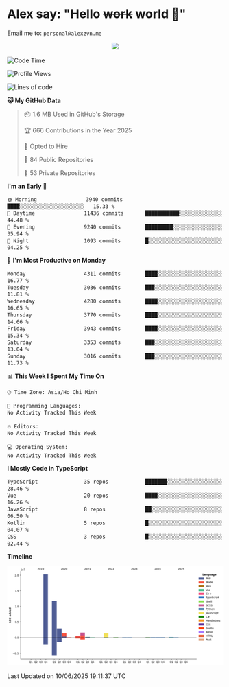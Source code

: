 # Alex say: "Hello ~~work~~ world 🐾"
Email me to: `personal@alexzvn.me`


<p align=center>
  <a href="https://skillicons.dev">
    <img src="https://skillicons.dev/icons?i=ts,js,php,nodejs,bun,vue,nuxt,react,svelte,tauri,laravel,rust,mongodb,docker,electron,redis,rabbitmq,tailwind,git,cloudflare,elysia,mysql,nginx,rollupjs,sentry,ubuntu,yarn,html,css,vite" />
  </a>
</p>

<!--START_SECTION:waka-->
![Code Time](http://img.shields.io/badge/Code%20Time-1%2C066%20hrs%2055%20mins-blue)

![Profile Views](http://img.shields.io/badge/Profile%20Views-0-blue)

![Lines of code](https://img.shields.io/badge/From%20Hello%20World%20I%27ve%20Written-40.8%20million%20lines%20of%20code-blue)

**🐱 My GitHub Data** 

> 📦 1.6 MB Used in GitHub's Storage 
 > 
> 🏆 666 Contributions in the Year 2025
 > 
> 💼 Opted to Hire
 > 
> 📜 84 Public Repositories 
 > 
> 🔑 53 Private Repositories 
 > 
**I'm an Early 🐤** 

```text
🌞 Morning                3940 commits        ████░░░░░░░░░░░░░░░░░░░░░   15.33 % 
🌆 Daytime                11436 commits       ███████████░░░░░░░░░░░░░░   44.48 % 
🌃 Evening                9240 commits        █████████░░░░░░░░░░░░░░░░   35.94 % 
🌙 Night                  1093 commits        █░░░░░░░░░░░░░░░░░░░░░░░░   04.25 % 
```
📅 **I'm Most Productive on Monday** 

```text
Monday                   4311 commits        ████░░░░░░░░░░░░░░░░░░░░░   16.77 % 
Tuesday                  3036 commits        ███░░░░░░░░░░░░░░░░░░░░░░   11.81 % 
Wednesday                4280 commits        ████░░░░░░░░░░░░░░░░░░░░░   16.65 % 
Thursday                 3770 commits        ████░░░░░░░░░░░░░░░░░░░░░   14.66 % 
Friday                   3943 commits        ████░░░░░░░░░░░░░░░░░░░░░   15.34 % 
Saturday                 3353 commits        ███░░░░░░░░░░░░░░░░░░░░░░   13.04 % 
Sunday                   3016 commits        ███░░░░░░░░░░░░░░░░░░░░░░   11.73 % 
```


📊 **This Week I Spent My Time On** 

```text
🕑︎ Time Zone: Asia/Ho_Chi_Minh

💬 Programming Languages: 
No Activity Tracked This Week

🔥 Editors: 
No Activity Tracked This Week

💻 Operating System: 
No Activity Tracked This Week
```

**I Mostly Code in TypeScript** 

```text
TypeScript               35 repos            ███████░░░░░░░░░░░░░░░░░░   28.46 % 
Vue                      20 repos            ████░░░░░░░░░░░░░░░░░░░░░   16.26 % 
JavaScript               8 repos             ██░░░░░░░░░░░░░░░░░░░░░░░   06.50 % 
Kotlin                   5 repos             █░░░░░░░░░░░░░░░░░░░░░░░░   04.07 % 
CSS                      3 repos             █░░░░░░░░░░░░░░░░░░░░░░░░   02.44 % 
```



**Timeline**

![Lines of Code chart](https://raw.githubusercontent.com/alexzvn/alexzvn/main/assets/bar_graph.png)


 Last Updated on 10/06/2025 19:11:37 UTC
<!--END_SECTION:waka-->

